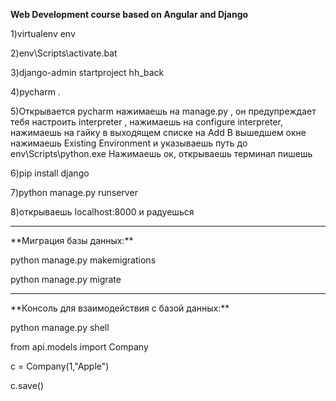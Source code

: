 **Web Development course based on Angular and Django**

1)virtualenv env

2)env\Scripts\activate.bat

3)django-admin startproject hh_back

4)pycharm . 

5)Открывается pycharm нажимаешь на manage.py , он предупреждает тебя настроить interpreter , нажимаешь на configure interpreter, нажимаешь на гайку в выходящем списке на Add
 В вышедшем окне нажимаешь Existing Environment и указываешь путь до env\Scripts\python.exe
 Нажимаешь ок, открываешь терминал пишешь

6)pip install django

7)python manage.py runserver

8)открываешь localhost:8000 и радуешься
<hr>
**Миграция базы данных:**

python manage.py makemigrations

python manage.py migrate
<hr>
**Консоль для взаимодействия с базой данных:**

python manage.py shell

from api.models import Company

c = Company(1,"Apple")

c.save()
